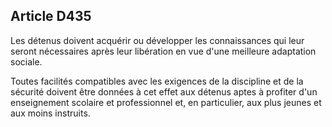 Article D435
----
Les détenus doivent acquérir ou développer les connaissances qui leur seront
nécessaires après leur libération en vue d'une meilleure adaptation sociale.

Toutes facilités compatibles avec les exigences de la discipline et de la
sécurité doivent être données à cet effet aux détenus aptes à profiter d'un
enseignement scolaire et professionnel et, en particulier, aux plus jeunes et
aux moins instruits.
